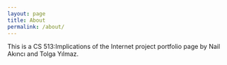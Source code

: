 ```yaml
---
layout: page
title: About
permalink: /about/
---
```


This is a CS 513:Implications of the Internet  project portfolio page by Nail Akıncı and Tolga Yılmaz.
